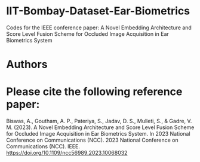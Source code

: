 # IIT-Bombay-Dataset-Ear-Biometrics
Codes for the IEEE conference paper: A Novel Embedding Architecture and Score Level Fusion Scheme for Occluded Image Acquisition in Ear Biometrics System


# Authors



# Please cite the following reference paper:

Biswas, A., Goutham, A. P., Pateriya, S., Jadav, D. S., Mulleti, S., & Gadre, V. M. (2023). A Novel Embedding Architecture and Score Level Fusion Scheme for Occluded Image Acquisition in Ear Biometrics System. In 2023 National Conference on Communications (NCC). 2023 National Conference on Communications (NCC). IEEE. https://doi.org/10.1109/ncc56989.2023.10068032


